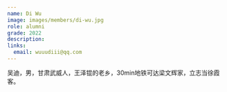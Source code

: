 ```yaml
---
name: Di Wu
image: images/members/di-wu.jpg
role: alumni
grade: 2022
description:
links:
  email: wuuudiii@qq.com
---
```


吴迪，男，甘肃武威人，王泽锟的老乡，30min地铁可达梁文辉家，立志当徐霞客。
